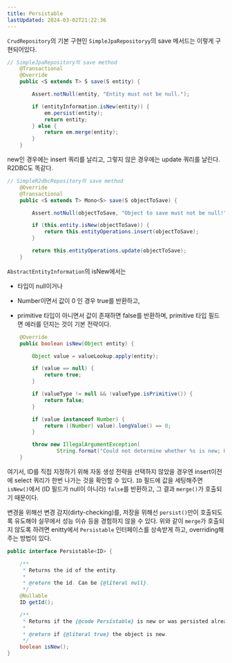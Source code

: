 ```yaml
---
title: Persistable
lastUpdated: 2024-03-02T21:22:36
---
```


`CrudRepository`의 기본 구현인 `SimpleJpaRepositoryy`의 save 메서드는 이렇게 구현되어있다.

```java
// SimpleJpaRepository의 save method
	@Transactional
	@Override
	public <S extends T> S save(S entity) {

		Assert.notNull(entity, "Entity must not be null.");

		if (entityInformation.isNew(entity)) {
			em.persist(entity);
			return entity;
		} else {
			return em.merge(entity);
		}
	}
```

new인 경우에는 insert 쿼리를 날리고, 그렇지 않은 경우에는 update 쿼리를 날린다. R2DBC도 똑같다.

```java
// SimpleR2dbcRepository의 save method
	@Override
	@Transactional
	public <S extends T> Mono<S> save(S objectToSave) {

		Assert.notNull(objectToSave, "Object to save must not be null!");

		if (this.entity.isNew(objectToSave)) {
			return this.entityOperations.insert(objectToSave);
		}

		return this.entityOperations.update(objectToSave);
	}
```

`AbstractEntityInformation`의 isNew에서는

- 타입이 null이거나
- Number이면서 값이 0
인 경우 true를 반환하고,

- primitive 타입이 아니면서 값이 존재하면 
false를 반환하며, primitive 타입 필드면 에러를 던지는 것이 기본 전략이다.

```java
	@Override
	public boolean isNew(Object entity) {

		Object value = valueLookup.apply(entity);

		if (value == null) {
			return true;
		}

		if (valueType != null && !valueType.isPrimitive()) {
			return false;
		}

		if (value instanceof Number) {
			return ((Number) value).longValue() == 0;
		}

		throw new IllegalArgumentException(
				String.format("Could not determine whether %s is new; Unsupported identifier or version property", entity));
	}
```

여기서, ID를 직접 지정하기 위해 자동 생성 전략을 선택하지 않았을 경우엔 insert이전에 select 쿼리가 한번 나가는 것을 확인할 수 있다. `ID` 필드에 값을 세팅해주면 `isNew()`에서 (ID 필드가 null이 아니라) `false`를 반환하고, 그 결과 `merge()`가 호출되기 때문이다.

변경을 위해선 변경 감지(dirty-checking)를, 저장을 위해선 `persist()`만이 호출되도록 유도해야 실무에서 성능 이슈 등을 경험하지 않을 수 있다. 위와 같이 `merge`가 호출되지 않도록 하려면 enitty에서 `Persistable` 인터페이스를 상속받게 하고, overriding해주는 방법이 있다.

```java
public interface Persistable<ID> {

	/**
	 * Returns the id of the entity.
	 *
	 * @return the id. Can be {@literal null}.
	 */
	@Nullable
	ID getId();

	/**
	 * Returns if the {@code Persistable} is new or was persisted already.
	 *
	 * @return if {@literal true} the object is new.
	 */
	boolean isNew();
}
```
